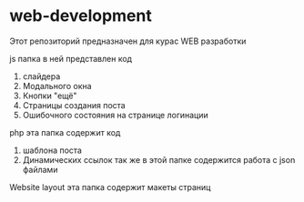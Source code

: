 # web-development
Этот репозиторий предназначен для курас WEB разработки

js папка в ней представлен код 
1. слайдера
2. Модального окна 
3. Кнопки "ещё"
4. Страницы создания поста
6. Ошибочного состояния на странице логинации

php эта папка содержит код 
1. шаблона поста
2. Динамических ссылок
так же в этой папке содержится работа с json  файлами

Website layout эта папка содержит макеты страниц 

